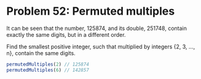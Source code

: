 # Problem 52: Permuted multiples

It can be seen that the number, 125874, and its double, 251748, contain exactly the same digits, but in a different order.

Find the smallest positive integer, such that multiplied by integers  {2, 3, …, n}, contain the same digits.

```javascript
permutedMultiples(2) // 125874
permutedMultiples(6) // 142857
```
